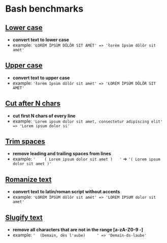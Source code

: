 # Bash benchmarks

## [Lower case](lowercase.md)
* **convert text to lower case**
* example: `'ŁORÈM ÎPSÙM DÔLÕR SIT AMÉT' => 'łorèm îpsùm dôlõr sit amét'`

## [Upper case](uppercase.md)
* **convert text to upper case**
* example: `'łorèm îpsùm dôlõr sit amét' => 'ŁORÈM ÎPSÙM DÔLÕR SIT AMÉT'`

## [Cut after N chars](chars.md)
* **cut first N chars of every line**
* example: `'Lorem ipsum dolor sit amet, consectetur adipiscing elit' => 'Lorem ipsum dolor si'`

## [Trim spaces](trim.md)
* **remove leading and trailing spaces from lines**
* example: `'    ( Lorem ipsum dolor sit amet )   '` => `'( Lorem ipsum dolor sit amet )'`

## [Romanize text](romanize.md)
* **convert text to latin/roman script without accents**
* example: `'ŁORÈM ÎPSÙM dôlõr sit amét' => 'LOREM IPSUM dolor sit amet'`

## [Slugify text](slugify.md)
* **remove all characters that are not in the range [a-zA-Z0-9 -]**
* example: `'  (Demain, dès l'aube)     ' => 'Demain-ds-laube'`
